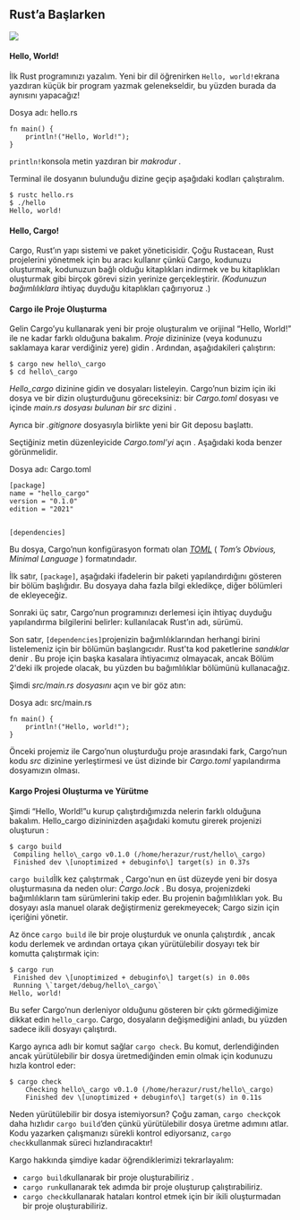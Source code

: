 ## Rust’a Başlarken

![](https://cdn.hashnode.com/res/hashnode/image/upload/v1653551476085/AY3N3ZQMn.png)

#### Hello, World!

İlk Rust programınızı yazalım. Yeni bir dil öğrenirken `Hello, world!`ekrana yazdıran küçük bir program yazmak gelenekseldir, bu yüzden burada da aynısını yapacağız!

Dosya adı: hello.rs

```
fn main() {  
    println!("Hello, World!");  
}
```

`println!`konsola metin yazdıran bir *makrodur .*

Terminal ile dosyanın bulunduğu dizine geçip aşağıdaki kodları çalıştıralım.

```
$ rustc hello.rs  
$ ./hello  
Hello, world!
```

#### Hello, Cargo!

Cargo, Rust’ın yapı sistemi ve paket yöneticisidir. Çoğu Rustacean, Rust projelerini yönetmek için bu aracı kullanır çünkü Cargo, kodunuzu oluşturmak, kodunuzun bağlı olduğu kitaplıkları indirmek ve bu kitaplıkları oluşturmak gibi birçok görevi sizin yerinize gerçekleştirir. *(Kodunuzun bağımlılıklara* ihtiyaç duyduğu kitaplıkları çağırıyoruz .)

#### Cargo ile Proje Oluşturma

Gelin Cargo’yu kullanarak yeni bir proje oluşturalım ve orijinal “Hello, World!” ile ne kadar farklı olduğuna bakalım. *Proje* dizininize (veya kodunuzu saklamaya karar verdiğiniz yere) gidin . Ardından, aşağıdakileri çalıştırın:

```
$ cargo new hello\_cargo   
$ cd hello\_cargo
```

*Hello\_cargo* dizinine gidin ve dosyaları listeleyin. Cargo’nun bizim için iki dosya ve bir dizin oluşturduğunu göreceksiniz: bir *Cargo.toml* dosyası ve içinde *main.rs dosyası bulunan bir src* dizini .

Ayrıca bir *.gitignore* dosyasıyla birlikte yeni bir Git deposu başlattı.

Seçtiğiniz metin düzenleyicide *Cargo.toml’yi* açın . Aşağıdaki koda benzer görünmelidir.

Dosya adı: Cargo.toml

```
[package]  
name = "hello_cargo"  
version = "0.1.0"  
edition = "2021"


[dependencies]
```

Bu dosya, Cargo’nun konfigürasyon formatı olan [*TOML*](https://toml.io/) ( *Tom’s Obvious, Minimal Language* ) formatındadır.

İlk satır, `[package]`, aşağıdaki ifadelerin bir paketi yapılandırdığını gösteren bir bölüm başlığıdır. Bu dosyaya daha fazla bilgi ekledikçe, diğer bölümleri de ekleyeceğiz.

Sonraki üç satır, Cargo’nun programınızı derlemesi için ihtiyaç duyduğu yapılandırma bilgilerini belirler: kullanılacak Rust’ın adı, sürümü.

Son satır, `[dependencies]`projenizin bağımlılıklarından herhangi birini listelemeniz için bir bölümün başlangıcıdır. Rust'ta kod paketlerine *sandıklar* denir . Bu proje için başka kasalara ihtiyacımız olmayacak, ancak Bölüm 2'deki ilk projede olacak, bu yüzden bu bağımlılıklar bölümünü kullanacağız.

Şimdi *src/main.rs dosyasını* açın ve bir göz atın:

Dosya adı: src/main.rs

```
fn main() {  
    println!("Hello, world!");  
}
```

Önceki projemiz ile Cargo’nun oluşturduğu proje arasındaki fark, Cargo’nun kodu *src* dizinine yerleştirmesi ve üst dizinde bir *Cargo.toml* yapılandırma dosyamızın olması.

#### Kargo Projesi Oluşturma ve Yürütme

Şimdi “Hello, World!”u kurup çalıştırdığımızda nelerin farklı olduğuna bakalım. Hello\_cargo dizininizden aşağıdaki komutu girerek projenizi oluşturun :

```
$ cargo build  
 Compiling hello\_cargo v0.1.0 (/home/herazur/rust/hello\_cargo)  
 Finished dev \[unoptimized + debuginfo\] target(s) in 0.37s
```

`cargo build`İlk kez çalıştırmak , Cargo'nun en üst düzeyde yeni bir dosya oluşturmasına da neden olur: *Cargo.lock* . Bu dosya, projenizdeki bağımlılıkların tam sürümlerini takip eder. Bu projenin bağımlılıkları yok. Bu dosyayı asla manuel olarak değiştirmeniz gerekmeyecek; Cargo sizin için içeriğini yönetir.

Az önce `cargo build` ile bir proje oluşturduk ve onunla çalıştırdık , ancak kodu derlemek ve ardından ortaya çıkan yürütülebilir dosyayı tek bir komutta çalıştırmak için:

```
$ cargo run  
 Finished dev \[unoptimized + debuginfo\] target(s) in 0.00s  
 Running \`target/debug/hello\_cargo\`  
Hello, world!
```

Bu sefer Cargo’nun derleniyor olduğunu gösteren bir çıktı görmediğimize dikkat edin `hello_cargo`. Cargo, dosyaların değişmediğini anladı, bu yüzden sadece ikili dosyayı çalıştırdı.

Kargo ayrıca adlı bir komut sağlar `cargo check`. Bu komut, derlendiğinden ancak yürütülebilir bir dosya üretmediğinden emin olmak için kodunuzu hızla kontrol eder:

```
$ cargo check  
    Checking hello\_cargo v0.1.0 (/home/herazur/rust/hello\_cargo)  
    Finished dev \[unoptimized + debuginfo\] target(s) in 0.11s
```

Neden yürütülebilir bir dosya istemiyorsun? Çoğu zaman, `cargo check`çok daha hızlıdır `cargo build`’den çünkü yürütülebilir dosya üretme adımını atlar. Kodu yazarken çalışmanızı sürekli kontrol ediyorsanız, `cargo check`kullanmak süreci hızlandıracaktır!

Kargo hakkında şimdiye kadar öğrendiklerimizi tekrarlayalım:

*   `cargo build`kullanarak bir proje oluşturabiliriz .
*   `cargo run`kullanarak tek adımda bir proje oluşturup çalıştırabiliriz.
*   `cargo check`kullanarak hataları kontrol etmek için bir ikili oluşturmadan bir proje oluşturabiliriz.